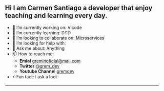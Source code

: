 
## Hi I am Carmen Santiago a developer that enjoy teaching and learning every day.

- 🔭 I’m currently working on:  Vicode
- 🌱 I’m currently learning: DDD
- 👯 I’m looking to collaborate on: Microservices 
- 🤔 I’m looking for help with:  
- 💬 Ask me about: Anything
- 📫 How to reach me: 
  - **Emial** greminoficial@mail.com 
  - **Twitter** [@grem_dev](https://twitter.com/grem_dev)
  - **Youtube Channel**  [gremdev](https://www.youtube.com/channel/UC1WVOiE--e2oi86nzeuQv5g)
- ⚡ Fun fact: I ask a loot

----
